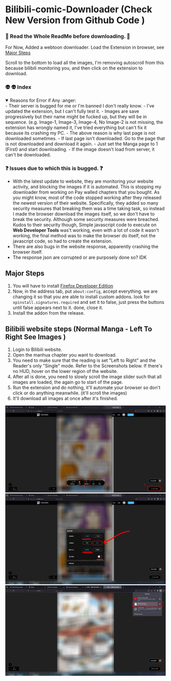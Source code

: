 # Bilibili-comic-Downloader (Check New Version from Github Code )
### :anger: Read the Whole ReadMe before downloading. :anger:
For Now, Added a webtoon downloader. Load the Extension in browser, see [Major Steps](#major-steps)

Scroll to the bottom to load all the images, I'm removing autoscroll from this because bilibili monitoring you, and then click on the extension to download.
### :alien: :alien: Index
<details open>
  <summary> Reasons for Error if Any :anger:</summary>
- Their server is bugged for me or I'm banned I don't really know.
- I've updated the extension, but I can't fully test it.
- Images are save progressively but their name might be fucked up, but they will be in sequence. (e.g. Image-1, Image-3, Image-4, No Image-2 is not missing, the extension has wrongly named it, I've tried everything but can't fix it because its crashing my PC.
- The above reason is why last page is not downloaded sometimes.
- If last page isn't downloaded. Go to the page that is not downloaded and download it again.
- Just set the Manga page to 1 (First) and start downloading.
- If the image doesn't load from server, it can't be downloaded.
</details>


### :question: Issues due to which this is bugged. :question:
- With the latest update to website, they are monitoring your website activity, and blocking the images if it is automated. This is stopping my downloader from working on Pay walled chapters that you bought.
As you might know, most of the code stopped working after they released the newest version of their website. Specifically, they added so many security measures that breaking them was a time taking task, so instead I made the browser download the images itself, so we don't have to break the security. Although some security measures were breached. Kudos to their security though, Simple javascript code to execute on **Web Developer Tools** was't working, even with a lot of code it wasn't working, the final method was to make the browser do itself, not the javascript code, so had to create the extension.
- There are also bugs in the website response, apparently crashing the browser itself.
- The response json are corrupted or are purposely done so? IDK

## Major Steps
  1. You will have to install [Firefox Developer Edition](https://www.mozilla.org/en-US/firefox/developer/)
  2. Now, in the address tab, put ```about:config```, accept everything. we are changing it so that you are able to install custom addons. look for ```xpinstall.signatures.required``` and set it to false, just press the buttons until false appears next to it. done, close it.
  3. Install the addon from the release.

## Bilibili website steps (Normal Manga - Left To Right See Images )
  1. Login to Bilibili website.
  2. Open the manhua chapter you want to download.
  3. You need to make sure that the reading is set "Left to Right" and the Reader's only "Single" mode. Refer to the Screenshots below. If there's no HUD, hover on the lower region of the website.
  4. After all is done, you need to slowly scroll the image slider such that all images are loaded, the again go to start of the page.
  5. Run the extension and do nothing, it'll automate your browser so don't click or do anything meanwhile. (it'll scroll the images)
  6. It'll download all images at once after it's finished.
  
![Step3 ref](docs/img3.png)
![Step3 ref](docs/img4.png)
![Step5 ref](docs/img5.png)
